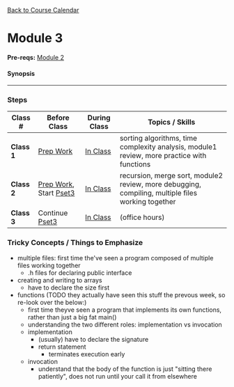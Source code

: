 [Back to Course Calendar](../../..)
# Module 3

**Pre-reqs:** [Module 2](../module2)

#### Synopsis 

*** 

### Steps

Class # | Before Class | During Class | Topics / Skills
--------|--------------|--------------|----------------
**Class 1** | [Prep Work](./materials/class1-prep) | [In Class](./materials/class1) | sorting algorithms, time complexity analysis, module1 review, more practice with functions
**Class 2** | [Prep Work](./materials/class2-prep), Start [Pset3](./materials/problem-set) | [In Class](./materials/class2) | recursion, merge sort, module2 review, more debugging, compiling, multiple files working together
**Class 3** | Continue [Pset3](./materials/problem-set) | [In Class](./materials/class3) | (office hours)

### Tricky Concepts / Things to Emphasize

* multiple files: first time the've seen a program composed of multiple files working together
  * .h files for declaring public interface
* creating and writing to arrays
  * have to declare the size first
* functions (TODO they actually have seen this stuff the prevous week, so re-look over the below:)
  * first time theyve seen a program that implements its own functions, rather than just a big fat main()
  * understanding the two different roles: implementation vs invocation 
  * implementation
    * (usually) have to declare the signature
    * return statement
      * terminates execution early 
  * invocation
    * understand that the body of the function is just "sitting there patiently", does not run until your call it from elsewhere

